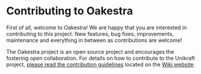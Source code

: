 Contributing to Oakestra
========================

First of all, welcome to Oakestra! We are happy that you are interested in
contributing to this project.  New features, bug fixes, improvements,
maintenance and everything in between as contributions are welcome!

The Oakestra project is an open source project and encourages the fostering open
collaboration.  For details on how to contribute to the Unikraft project,
[please read the contribution
guidelines](https://www.oakestra.io/docs/contribute/) located on the
[Wiki website](https://www.oakestra.io/docs/).